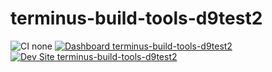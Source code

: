 # terminus-build-tools-d9test2

![CI none](https://img.shields.io/badge/ci-none-orange.svg)
[![Dashboard terminus-build-tools-d9test2](https://img.shields.io/badge/dashboard-terminus_build_tools_d9test2-yellow.svg)](https://dashboard.pantheon.io/sites/d8681236-b8c2-4d1c-91be-6ff0f2187cdb#dev/code)
[![Dev Site terminus-build-tools-d9test2](https://img.shields.io/badge/site-terminus_build_tools_d9test2-blue.svg)](http://dev-terminus-build-tools-d9test2.pantheonsite.io/)
